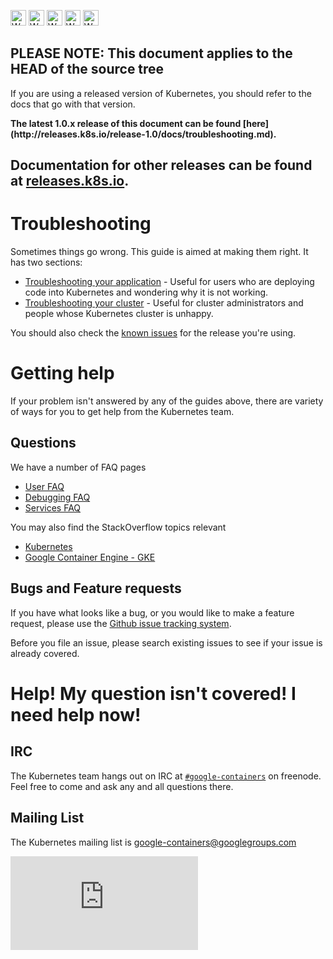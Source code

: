 <!-- BEGIN MUNGE: UNVERSIONED_WARNING -->

<!-- BEGIN STRIP_FOR_RELEASE -->

<img src="http://kubernetes.io/img/warning.png" alt="WARNING"
     width="25" height="25">
<img src="http://kubernetes.io/img/warning.png" alt="WARNING"
     width="25" height="25">
<img src="http://kubernetes.io/img/warning.png" alt="WARNING"
     width="25" height="25">
<img src="http://kubernetes.io/img/warning.png" alt="WARNING"
     width="25" height="25">
<img src="http://kubernetes.io/img/warning.png" alt="WARNING"
     width="25" height="25">

<h2>PLEASE NOTE: This document applies to the HEAD of the source tree</h2>

If you are using a released version of Kubernetes, you should
refer to the docs that go with that version.

<strong>
The latest 1.0.x release of this document can be found
[here](http://releases.k8s.io/release-1.0/docs/troubleshooting.md).

Documentation for other releases can be found at
[releases.k8s.io](http://releases.k8s.io).
</strong>
--

<!-- END STRIP_FOR_RELEASE -->

<!-- END MUNGE: UNVERSIONED_WARNING -->

# Troubleshooting

Sometimes things go wrong.  This guide is aimed at making them right.  It has two sections:
   * [Troubleshooting your application](user-guide/application-troubleshooting.md) - Useful for users who are deploying code into Kubernetes and wondering why it is not working.
   * [Troubleshooting your cluster](admin/cluster-troubleshooting.md) - Useful for cluster administrators and people whose Kubernetes cluster is unhappy.

You should also check the [known issues](user-guide/known-issues.md) for the release you're using.

# Getting help

If your problem isn't answered by any of the guides above, there are variety of ways for you to get help from the Kubernetes team.

## Questions

We have a number of FAQ pages
   * [User FAQ](https://github.com/kubernetes/kubernetes/wiki/User-FAQ)
   * [Debugging FAQ](https://github.com/kubernetes/kubernetes/wiki/Debugging-FAQ)
   * [Services FAQ](https://github.com/kubernetes/kubernetes/wiki/Services-FAQ)

You may also find the StackOverflow topics relevant
   * [Kubernetes](http://stackoverflow.com/questions/tagged/kubernetes)
   * [Google Container Engine - GKE](http://stackoverflow.com/questions/tagged/google-container-engine)

## Bugs and Feature requests

If you have what looks like a bug, or you would like to make a feature request, please use the [Github issue tracking system](http://issues.k8s.io).

Before you file an issue, please search existing issues to see if your issue is already covered.

# Help! My question isn't covered!  I need help now!

## IRC

The Kubernetes team hangs out on IRC at [`#google-containers`](https://botbot.me/freenode/google-containers/) on freenode.  Feel free to come and ask any and all questions there.

## Mailing List

The Kubernetes mailing list is [google-containers@googlegroups.com](https://groups.google.com/forum/#!forum/google-containers)


<!-- BEGIN MUNGE: GENERATED_ANALYTICS -->
[![Analytics](https://kubernetes-site.appspot.com/UA-36037335-10/GitHub/docs/troubleshooting.md?pixel)]()
<!-- END MUNGE: GENERATED_ANALYTICS -->
